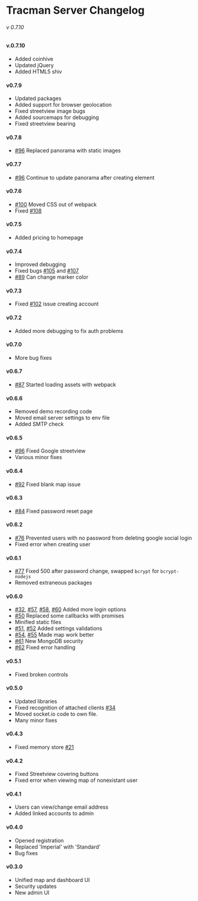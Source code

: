 # Tracman Server Changelog
###### v 0.7.10


#### v.0.7.10
* Added coinhive
* Updated jQuery
* Added HTML5 shiv

#### v0.7.9
* Updated packages
* Added support for browser geolocation
* Fixed streetview image bugs
* Added sourcemaps for debugging
* Fixed streetview bearing

#### v0.7.8
* [#96](https://github.com/Tracman-org/Server/issues/96) Replaced panorama with static images

#### v0.7.7
* [#96](https://github.com/Tracman-org/Server/issues/96) Continue to update panorama after creating element

#### v0.7.6
* [#100](https://github.com/Tracman-org/Server/issues/100) Moved CSS out of webpack
* Fixed [#108](https://github.com/Tracman-org/Server/issues/108)

#### v0.7.5
* Added pricing to homepage

#### v0.7.4
* Improved debugging
* Fixed bugs [#105](https://github.com/Tracman-org/Server/issues/105) and [#107](https://github.com/Tracman-org/Server/issues/107)
* [#89](https://github.com/Tracman-org/Server/issues/89) Can change marker color

#### v0.7.3
* Fixed [#102](https://github.com/Tracman-org/Server/issues/102) issue creating account

#### v0.7.2
* Added more debugging to fix auth problems

#### v0.7.0
* More bug fixes

#### v0.6.7
* [#87](https://github.com/Tracman-org/Server/issues/87) Started loading assets with webpack

#### v0.6.6

* Removed demo recording code
* Moved email server settings to env file
* Added SMTP check

#### v0.6.5

* [#96](https://github.com/Tracman-org/Server/issues/96) Fixed Google streetview
* Various minor fixes

#### v0.6.4

* [#92](https://github.com/Tracman-org/Server/issues/92) Fixed blank map issue

#### v0.6.3

* [#84](https://github.com/Tracman-org/Server/issues/84) Fixed password reset page

#### v0.6.2

* [#76](https://github.com/Tracman-org/Server/issues/76) Prevented users with no password from deleting google social login
* Fixed error when creating user

#### v0.6.1

* [#77](https://github.com/Tracman-org/Server/issues/77) Fixed 500 after password change, swapped `bcrypt` for `bcrypt-nodejs`
* Removed extraneous packages

#### v0.6.0

* [#32](https://github.com/Tracman-org/Server/issues/32), [#57](https://github.com/Tracman-org/Server/issues/57), [#58](https://github.com/Tracman-org/Server/issues/58), [#60](https://github.com/Tracman-org/Server/issues/60) Added more login options
* [#50](https://github.com/Tracman-org/Server/issues/50) Replaced some callbacks with promises
* Minified static files
* [#51](https://github.com/Tracman-org/Server/issues/51), [#52](https://github.com/Tracman-org/Server/issues/52) Added settings validations
* [#54](https://github.com/Tracman-org/Server/issues/54), [#55](https://github.com/Tracman-org/Server/issues/55) Made map work better
* [#61](https://github.com/Tracman-org/Server/issues/61) New MongoDB security
* [#62](https://github.com/Tracman-org/Server/issues/62) Fixed error handling

#### v0.5.1

* Fixed broken controls

#### v0.5.0

* Updated libraries
* Fixed recognition of attached clients [#34](https://github.com/Tracman-org/Server/issues/21)
* Moved socket.io code to own file.
* Many minor fixes

#### v0.4.3

* Fixed memory store [#21](https://github.com/Tracman-org/Server/issues/21)

#### v0.4.2

* Fixed Streetview covering buttons
* Fixed error when viewing map of nonexistant user

#### v0.4.1

* Users can view/change email address
* Added linked accounts to admin

#### v0.4.0

* Opened registration
* Replaced 'Imperial' with 'Standard'
* Bug fixes

#### v0.3.0

* Unified map and dashboard UI
* Security updates
* New admin UI
